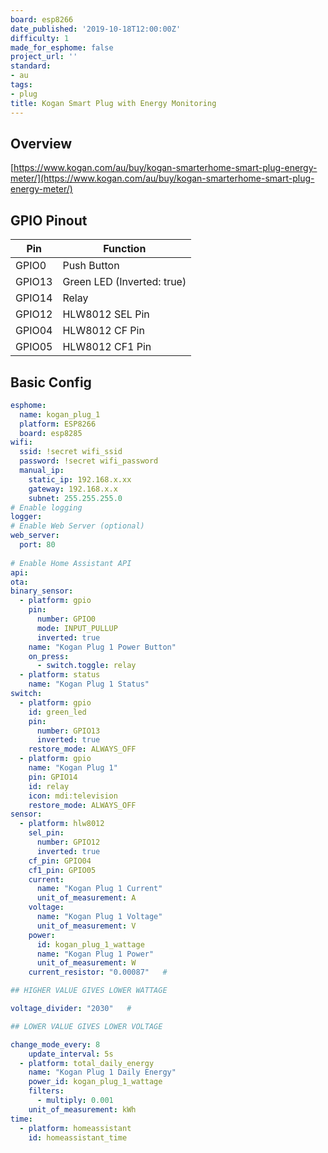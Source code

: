 ```yaml
---
board: esp8266
date_published: '2019-10-18T12:00:00Z'
difficulty: 1
made_for_esphome: false
project_url: ''
standard:
- au
tags:
- plug
title: Kogan Smart Plug with Energy Monitoring
---
```


## Overview

[https://www.kogan.com/au/buy/kogan-smarterhome-smart-plug-energy-meter/](https://www.kogan.com/au/buy/kogan-smarterhome-smart-plug-energy-meter/)

## GPIO Pinout

| Pin    | Function                   |
|--------|----------------------------|
| GPIO0  | Push Button                |
| GPIO13 | Green LED (Inverted: true) |
| GPIO14 | Relay                      |
| GPIO12 | HLW8012 SEL Pin            |
| GPIO04 | HLW8012 CF Pin             |
| GPIO05 | HLW8012 CF1 Pin            |

## Basic Config

```yaml
esphome:
  name: kogan_plug_1
  platform: ESP8266
  board: esp8285
wifi:
  ssid: !secret wifi_ssid
  password: !secret wifi_password
  manual_ip:
    static_ip: 192.168.x.xx
    gateway: 192.168.x.x
    subnet: 255.255.255.0
# Enable logging
logger:
# Enable Web Server (optional)
web_server:
  port: 80
  
# Enable Home Assistant API
api:
ota:
binary_sensor:
  - platform: gpio
    pin:
      number: GPIO0
      mode: INPUT_PULLUP
      inverted: true
    name: "Kogan Plug 1 Power Button"
    on_press:
      - switch.toggle: relay
  - platform: status
    name: "Kogan Plug 1 Status"
switch:
  - platform: gpio
    id: green_led
    pin:
      number: GPIO13
      inverted: true
    restore_mode: ALWAYS_OFF
  - platform: gpio
    name: "Kogan Plug 1"
    pin: GPIO14
    id: relay
    icon: mdi:television
    restore_mode: ALWAYS_OFF
sensor:
  - platform: hlw8012
    sel_pin:
      number: GPIO12
      inverted: true
    cf_pin: GPIO04
    cf1_pin: GPIO05
    current:
      name: "Kogan Plug 1 Current"
      unit_of_measurement: A
    voltage:
      name: "Kogan Plug 1 Voltage"
      unit_of_measurement: V
    power:
      id: kogan_plug_1_wattage
      name: "Kogan Plug 1 Power"
      unit_of_measurement: W
    current_resistor: "0.00087"   #

## HIGHER VALUE GIVES LOWER WATTAGE

voltage_divider: "2030"   #

## LOWER VALUE GIVES LOWER VOLTAGE

change_mode_every: 8
    update_interval: 5s
  - platform: total_daily_energy
    name: "Kogan Plug 1 Daily Energy"
    power_id: kogan_plug_1_wattage
    filters:
      - multiply: 0.001
    unit_of_measurement: kWh
time:
  - platform: homeassistant
    id: homeassistant_time
```